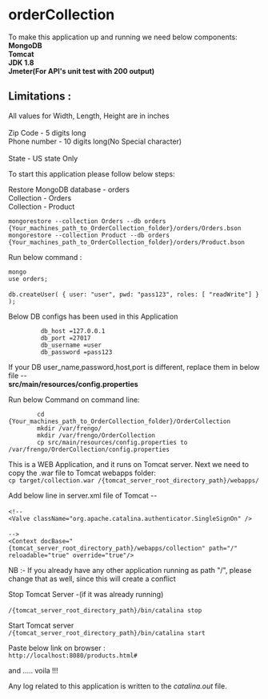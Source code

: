 # orderCollection
To make this application up and running we need below components:  
__MongoDB__  
__Tomcat__  
__JDK 1.8__  
__Jmeter(For API's unit test with 200 output)__  
  
Limitations : 	
--------------
All values for Width, Length, Height are in inches<br>  
Zip Code - 5 digits long	<br>
Phone number - 10 digits long(No Special character)<br>		
State - US state Only	<br>

	
To start this application please follow below steps:	<br>

Restore MongoDB database - orders	<br>
			  Collection - Orders	<br>
			  Collection - Product	<br>
			  
`mongorestore --collection Orders --db orders {Your_machines_path_to_OrderCollection_folder}/orders/Orders.bson`		
`mongorestore --collection Product --db orders {Your_machines_path_to_OrderCollection_folder}/orders/Product.bson`		

Run below command :	
	
`mongo`		<br>
`use orders;`	<br>	
`db.createUser( { user: "user", pwd: "pass123", roles: [ "readWrite"] } );` <br>		

Below DB configs has been used in this Application
		  
			 db_host =127.0.0.1
			 db_port =27017
			 db_username =user
			 db_password =pass123

If your DB user_name,password,host,port is different, replace them in below file --					
		**src/main/resources/config.properties**		
			
Run below Command on command line:		
			
			cd {Your_machines_path_to_OrderCollection_folder}/OrderCollection
			mkdir /var/frengo/
			mkdir /var/frengo/OrderCollection  		
			cp src/main/resources/config.properties to /var/frengo/OrderCollection/config.properties  		
		
This is a WEB Application, and it runs on Tomcat server. Next we need to copy the .war file to Tomcat webapps folder:		<br>
			`cp target/collection.war /{tomcat_server_root_directory_path}/webapps/`		
		
Add below line in server.xml file of Tomcat --<br> 		
			`<!--`		<br>
				`<Valve className="org.apache.catalina.authenticator.SingleSignOn" />` <br>			
			`-->`			<br>
			`<Context docBase="{tomcat_server_root_directory_path}/webapps/collection" path="/" reloadable="true" override="true"/>` <br>			
					
NB :- If you already have any other application running as path "/", please change that as well, since this will create a conflict		
 		
Stop Tomcat Server -(if it was already running) <br>		
			`/{tomcat_server_root_directory_path}/bin/catalina stop`		
		
Start Tomcat server		<br>
			`/{tomcat_server_root_directory_path}/bin/catalina start`		
		
Paste below link on browser :		 
			`http://localhost:8080/products.html#`		
			
and .....   voila !!!		
		
Any log related to this application is written to the *catalina.out* file.		